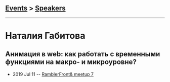 ## [Events](../README.md) > [Speakers](../speakers.md)
---

# Наталия Габитова

## Анимация в web: как работать с временными функциями на макро- и микроуровне?
- 2019 Jul 11 -- [RamblerFront&amp; meetup 7](https://www.youtube.com/watch?v=WuqcHc16Cgg)    
